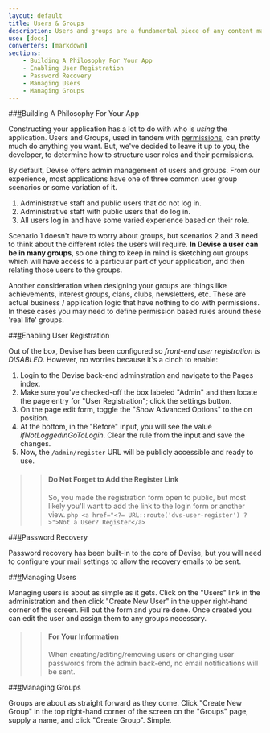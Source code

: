 ```yaml
---
layout: default
title: Users & Groups
description: Users and groups are a fundamental piece of any content management system or application. Devise comes pre-packaged with Users and Groups out of the box for easy setup. Extending and adding to this system is simple.
use: [docs]
converters: [markdown]
sections:
    - Building A Philosophy For Your App
    - Enabling User Registration
    - Password Recovery
    - Managing Users
    - Managing Groups
---
```


##<a name="building-a-philosophy-for-your-app" class="ia"></a>[#](#building-a-philosophy-for-your-app)Building A Philosophy For Your App

Constructing your application has a lot to do with who is _using_ the application. Users and Groups, used in tandem with <a href="{{ site.url }}/docs/8-permissions">permissions</a>, can pretty much do anything you want. But, we've decided to leave it up to you, the developer, to determine how to structure user roles and their permissions.

By default, Devise offers admin management of users and groups. From our experience, most applications have one of three common user group scenarios or some variation of it.

1. Administrative staff and public users that do not log in.
2. Administrative staff with public users that do log in.
3. All users log in and have some varied experience based on their role.

Scenario 1 doesn't have to worry about groups, but scenarios 2 and 3 need to think about the different roles the users will require. **In Devise a user can be in many groups**, so one thing to keep in mind is sketching out groups which will have access to a particular part of your application, and then relating those users to the groups.

Another consideration when designing your groups are things like achievements, interest groups, clans, clubs, newsletters, etc. These are actual business / application logic that have nothing to do with permissions. In these cases you may need to define permission based rules around these 'real life' groups.


##<a name="enabling-user-registration" class="ia"></a>[#](#enabling-user-registration)Enabling User Registration

Out of the box, Devise has been configured so *front-end user registration is DISABLED*. However, no worries because it's a cinch to enable:

1. Login to the Devise back-end adminstration and navigate to the Pages index.
2. Make sure you've checked-off the box labeled "Admin" and then locate the page entry for "User Registration"; click the settings button.
3. On the page edit form, toggle the "Show Advanced Options" to the on position.
4. At the bottom, in the "Before" input, you will see the value *ifNotLoggedInGoToLogin*. Clear the rule from the input and save the changes.
5. Now, the ```/admin/register``` URL will be publicly accessible and ready to use.

>> #### Do Not Forget to Add the Register Link
>> So, you made the registration form open to public, but most likely you'll want to add the link to the login form or another view.
>> ```php <a href="<?= URL::route('dvs-user-register') ?>">Not a User? Register</a>```

##<a name="password-recovery" class="ia"></a>[#](#password-recovery)Password Recovery

Password recovery has been built-in to the core of Devise, but you will need to configure your mail settings to allow the recovery emails to be sent.

##<a name="managing-users" class="ia"></a>[#](#managing-users)Managing Users

Managing users is about as simple as it gets. Click on the "Users" link in the administration and then click "Create New User" in the upper right-hand corner of the screen. Fill out the form and you're done. Once created you can edit the user and assign them to any groups necessary.

>> #### For Your Information
>> When creating/editing/removing users or changing user passwords from the admin back-end, no email notifications will be sent.


##<a name="managing-groups" class="ia"></a>[#](#managing-groups)Managing Groups

Groups are about as straight forward as they come. Click "Create New Group" in the top right-hand corner of the screen on the "Groups" page, supply a name, and click "Create Group". Simple.